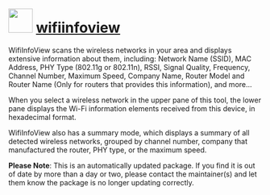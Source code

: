 # <img src="https://cdn.jsdelivr.net/gh/mkevenaar/chocolatey-packages@72f2d5a6dbdc0bf699b52b3716cfb15079ff7d53/icons/wifiinfoview.png" width="48" height="48"/> [wifiinfoview](https://community.chocolatey.org/packages/wifiinfoview)

WifiInfoView scans the wireless networks in your area and displays extensive information about them, including: Network Name (SSID), MAC Address, PHY Type (802.11g or 802.11n), RSSI, Signal Quality, Frequency, Channel Number, Maximum Speed, Company Name, Router Model and Router Name (Only for routers that provides this information), and more...

When you select a wireless network in the upper pane of this tool, the lower pane displays the Wi-Fi information elements received from this device, in hexadecimal format.

WifiInfoView also has a summary mode, which displays a summary of all detected wireless networks, grouped by channel number, company that manufactured the router, PHY type, or the maximum speed.

**Please Note**: This is an automatically updated package. If you find it is
out of date by more than a day or two, please contact the maintainer(s) and
let them know the package is no longer updating correctly.
